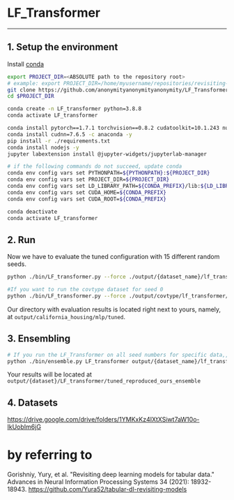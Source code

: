 # LF_Transformer


---

## 1. Setup the environment

Install [conda](https://docs.conda.io/en/latest/miniconda.html)

```bash
export PROJECT_DIR=<ABSOLUTE path to the repository root>
# example: export PROJECT_DIR=/home/myusername/repositories/revisiting-models
git clone https://github.com/anonymityanonymityanonymity/LF_Transformer $PROJECT_DIR
cd $PROJECT_DIR

conda create -n LF_transformer python=3.8.8
conda activate LF_transformer

conda install pytorch==1.7.1 torchvision==0.8.2 cudatoolkit=10.1.243 numpy=1.19.2 -c pytorch -y
conda install cudnn=7.6.5 -c anaconda -y
pip install -r ./requirements.txt
conda install nodejs -y
jupyter labextension install @jupyter-widgets/jupyterlab-manager

# if the following commands do not succeed, update conda
conda env config vars set PYTHONPATH=${PYTHONPATH}:${PROJECT_DIR}
conda env config vars set PROJECT_DIR=${PROJECT_DIR}
conda env config vars set LD_LIBRARY_PATH=${CONDA_PREFIX}/lib:${LD_LIBRARY_PATH}
conda env config vars set CUDA_HOME=${CONDA_PREFIX}
conda env config vars set CUDA_ROOT=${CONDA_PREFIX}

conda deactivate
conda activate LF_transformer
```


## 2. Run
Now we have to evaluate the tuned configuration with 15 different random seeds.

```bash
python ./bin/LF_transformer.py --force ./output/{dataset_name}/lf_transformer/tuned_reproduced_ours/{seed}.toml

#If you want to run the covtype dataset for seed 0
python ./bin/LF_transformer.py --force ./output/covtype/lf_transformer/tuned_reproduced_ours/0.toml
```

Our directory with evaluation results is located right next to yours, namely, at `output/california_housing/mlp/tuned`.

## 3. Ensembling
```bash
# If you run the LF_Transformer on all seed numbers for specific data,, the results will save output directory. And just run this single command
python ./bin/ensemble.py LF_transformer output/{dataset_name}/lf_transformer/tuned_reproduced_ours

```
Your results will be located at `output/{dataset}/LF_transformer/tuned_reproduced_ours_ensemble`

## 4. Datasets
https://drive.google.com/drive/folders/1YMKxKz4IXtXSiwt7aW10o-IkUobIm6jG
# by referring to
Gorishniy, Yury, et al. "Revisiting deep learning models for tabular data." Advances in Neural Information Processing Systems 34 (2021): 18932-18943.
https://github.com/Yura52/tabular-dl-revisiting-models
